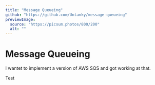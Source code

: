 ```yaml
---
title: "Message Queueing"
github: "https://github.com/Untanky/message-queueing"
previewImage:
  source: "https://picsum.photos/800/200"
  alt: ""
---
```


# Message Queueing 

I wantet to implement a version of AWS SQS and got working at that.
<!--more-->
Test
